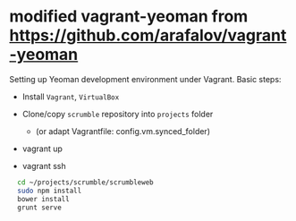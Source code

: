 modified vagrant-yeoman from https://github.com/arafalov/vagrant-yeoman
==============

Setting up Yeoman development environment under Vagrant. Basic steps: 

* Install `Vagrant`, `VirtualBox`
* Clone/copy `scrumble` repository into `projects` folder

  * (or adapt Vagrantfile: config.vm.synced_folder)

* vagrant up
* vagrant ssh

```bash
  cd ~/projects/scrumble/scrumbleweb
  sudo npm install
  bower install
  grunt serve
```

